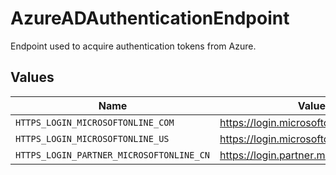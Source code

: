 # AzureADAuthenticationEndpoint

Endpoint used to acquire authentication tokens from Azure.


## Values

| Name                                     | Value                                    |
| ---------------------------------------- | ---------------------------------------- |
| `HTTPS_LOGIN_MICROSOFTONLINE_COM`        | https://login.microsoftonline.com        |
| `HTTPS_LOGIN_MICROSOFTONLINE_US`         | https://login.microsoftonline.us         |
| `HTTPS_LOGIN_PARTNER_MICROSOFTONLINE_CN` | https://login.partner.microsoftonline.cn |